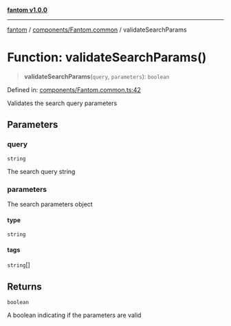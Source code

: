 [**fantom v1.0.0**](../../../README.md)

***

[fantom](../../../README.md) / [components/Fantom.common](../README.md) / validateSearchParams

# Function: validateSearchParams()

> **validateSearchParams**(`query`, `parameters`): `boolean`

Defined in: [components/Fantom.common.ts:42](https://github.com/ispyhumanfly/fantom/blob/002f113e9685876d0f3f498ccd9514f78e641ee6/components/Fantom.common.ts#L42)

Validates the search query parameters

## Parameters

### query

`string`

The search query string

### parameters

The search parameters object

#### type

`string`

#### tags

`string`[]

## Returns

`boolean`

A boolean indicating if the parameters are valid
